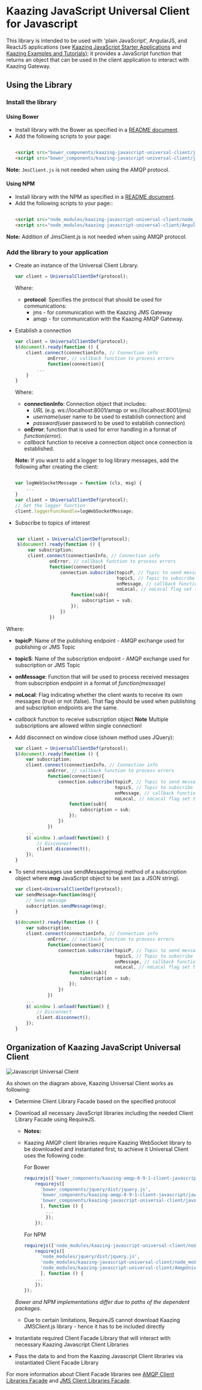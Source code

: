 # Kaazing JavaScript Universal Client for Javascript
This library is intended to be used with 'plain JavaScript', AngularJS, and ReactJS applications
(see [Kaazing JavaScript Starter Applications](https://github.com/kaazing/javascript.getting.started) and
[Kaazing Examples and Tutorials](https://github.com/kaazing/tutorials)); it provides a JavaScript function that returns
an object that can be used in the client application to interact with Kaazing Gateway.

## Using the Library
### Install the library
#### Using Bower
- Install library with the Bower as specified in a [README document][1].
- Add the following scripts to your page:
	```html
	
    <script src="bower_components/kaazing-javascript-universal-client/javascript/src/AngularUniversalClient.js"></script>
    <script src="bower_components/kaazing-javascript-universal-client/javascript/src/JmsClient.js"></script>

	```
**Note:** `JmsClient.js` is not needed when using the AMQP protocol.

#### Using NPM
- Install library with the NPM as specified in a [README document][1].
- Add the following scripts to your page::
	```html
	
    <script src="node_modules/kaazing-javascript-universal-client/node_modules/kaazing-javascript-jms-client/JmsClient.js"></script>
    <script src="node_modules/kaazing-javascript-universal-client/AngularUniversalClientNPM.js"></script>
	```
**Note:** Addition of JmsClient.js is not needed when using AMQP protocol.


### Add the library to your application
- Create an instance of the Universal Client Library.
	```javascript
	var client = UniversalClientDef(protocol);
	```
	Where:
	- **protocol**: Specifies the protocol that should be used for communications:
	  - jms - for communication with the Kaazing JMS Gateway
	  - amqp - for communication with the Kaazing AMQP Gateway.

- Establish a connection
	```javascript
	var client = UniversalClientDef(protocol);
	$(document).ready(function () {
		client.connect(connectionInfo, // Connection info
				onError, // callback function to process errors
				function(connection){
			...
		}
	}

	```
	Where:
	- **connectionInfo**: Connection object that includes:
	  - _URL_ (e.g. ws://localhost:8001/amqp or ws://localhost:8001/jms)
	  - _username_(user name to be used to establish connection) and
	  - _password_(user password to be used to establish connection)
    - **onError**: function that is used for error handling in a format of _function(error)_.
	- _callback_ function to receive a connection object once connection is established.
	
	**Note:** If you want to add a logger to log library messages, add the following after creating the client:
	```javascript
	
	var logWebSocketMessage = function (cls, msg) {
 		...
	}
	var client = UniversalClientDef(protocol);
	// Set the logger function
	client.loggerFuncHandle=logWebSocketMessage;

	```
- Subscribe to  topics of interest

```javascript

	var client = UniversalClientDef(protocol);
	$(document).ready(function () {
		var subscription;
		client.connect(connectionInfo, // Connection info
				onError, // callback function to process errors
				function(connection){
					connection.subscribe(topicP, // Topic to send message
										 topicS, // Topic to subscribe to receive messsages
										 onMessage, // callback function to process received messages
										 noLocal, // noLocal flag set to false - allow receiving your own messages
						function(sub){
							subscription = sub;
						});
					})
				})
````
	
Where:
  - **topicP**: Name of the publishing endpoint - AMQP exchange used for publishing or JMS Topic
  - **topicS**: Name of the subscription endpoint - AMQP exchange used for subscription or JMS Topic
  - **onMessage**: Function that will be used to process received messages from subscription endpoint in a format of _function(message)_
  - **noLocal**: Flag indicating whether the client wants to receive its own messages (true) or not (false). That flag should be used when publishing and subscription endpoints are the same.
  - _callback_ function to receive subscription object
**Note** Multiple subscriptions are allowed within single connection!

- Add disconnect on window close (shown method uses JQuery):
	```javascript
	var client = UniversalClientDef(protocol);
	$(document).ready(function () {
		var subscription;
		client.connect(connectionInfo, // Connection info
				onError, // callback function to process errors
				function(connection){
					connection.subscribe(topicP, // Topic to send message
										 topicS, // Topic to subscribe to receive messsages
										 onMessage, // callback function to process received message
										 noLocal, // noLocal flag set to false - allow receiving your own messages
						function(sub){
							subscription = sub;
						});
					})
				})
		...
		$( window ).unload(function() {
            // Disconnect
            client.disconnect();
        });
	}

	```
- To send messages use sendMessage(msg) method of a subscription object
	where _**msg**_ JavaScript object to be sent (as a JSON string). 
	```javascript
	var client=UniversalClientDef(protocol);
	var sendMessage=function(msg){
		// Send message
    	subscription.sendMessage(msg);
	}

	$(document).ready(function () {
		var subscription;
		client.connect(connectionInfo, // Connection info
				onError, // callback function to process errors
				function(connection){
					connection.subscribe(topicP, // Topic to send message
										 topicS, // Topic to subscribe to receive messages
										 onMessage, // callback function to process received message
										 noLocal, // noLocal flag set to false - allow receiving your own messages
						function(sub){
							subscription = sub;
						});
					})
				})
		...
		$( window ).unload(function() {
            // Disconnect
            client.disconnect();
        });
	}
	```

## Organization of Kaazing JavaScript Universal Client   

![][image-1]

As shown on the diagram above, Kaazing Universal Client works as following:
- Determine Client Library Facade based on the specified protocol
- Download all necessary JavaScript libraries including the needed Client Library Facade using RequireJS.
	- **Notes:**

    - Kaazing AMQP client libraries require Kaazing WebSocket library to be downloaded and instantiated first, to achieve it Universal Client uses the following code:

        For Bower

        ```javascript
        requirejs(['bower_components/kaazing-amqp-0-9-1-client-javascript/javascript/WebSocket.js'],function(){
            requirejs([
              'bower_components/jquery/dist/jquery.js',
              'bower_components/kaazing-amqp-0-9-1-client-javascript/javascript/Amqp-0-9-1.js',
              'bower_components/kaazing-javascript-universal-client/javascript/src/AmqpUniversalClient.js'
              ], function () {
                ...
                });
            });
        ```

        For NPM

        ```javascript
      requirejs(['node_modules/kaazing-javascript-universal-client/node_modules/kaazing-javascript-gateway-client/WebSocket.js'],function(){
            requirejs([
              'node_modules/jquery/dist/jquery.js',
              'node_modules/kaazing-javascript-universal-client/node_modules/kaazing-javascript-amqp-client/AmqpClient.js',
              'node_modules/kaazing-javascript-universal-client/AmqpUniversalClient.js'
              ], function () {
            ...
            });
        });
        ```
    _Bower and NPM implementations differ due to paths of the dependent packages._


   - Due to certain limitations, RequireJS cannot download Kaazing JMSClient.js library - hence it has to be included directly
- Instantiate required Client Facade Library that will interact with necessary Kaazing Javascript Client Libraries
- Pass the data to and from the Kaazing Javascript Client libraries via instantiated Client Facade Library

For more information about Client Facade libraries see
[AMQP Client Libraries Facade][2] and [JMS Client Libraries Facade][3].   

[1]:	README.md
[2]:	KaazingAMQPClientLibrariesFacade.md
[3]:	KaazingJMSClientLibrariesFacade.md
[image-1]:	images/JavascriptUniversalClient.png "Javascript Universal Client"
